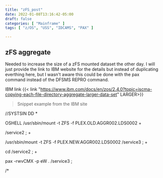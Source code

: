 ```yaml
---
title: "zFS_post"
date: 2022-01-08T13:16:42-05:00
draft: false
categories: [ "Mainframe" ]
tags: [ "z/OS", "USS", "IDCAMS", "PAX" ]

---
```


## zFS aggregate

Needed to increase the size of a zFS mounted dataset the other day. I will just provide the link to IBM website for the details but instead of duplicating everthing here, but I wasn't aware this could be done with the pax command instead of the DFSMS REPRO command.

IBM link {{< link "https://www.ibm.com/docs/en/zos/2.4.0?topic=iscma-copying-each-file-directory-aggregate-larger-data-set" LARGER>}}

>Snippet example from the IBM site

//SYSTSIN  DD  *

OSHELL /usr/sbin/mount -t ZFS -f PLEX.OLD.AGGR002.LDS0002           +

 /service2                                                        ; +

  /usr/sbin/mount -t ZFS -f PLEX.NEW.AGGR002.LDS0002 /service3    ; +

  cd /service2                                                    ; +

  pax -rwvCMX -p eW . /service3                                   ;

/*
